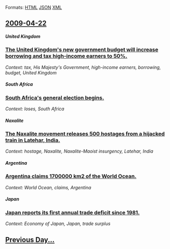 
Formats: [HTML](2009/04/22/index.html)  [JSON](2009/04/22/index.json)  [XML](2009/04/22/index.xml)  

## [2009-04-22](/news/2009/04/22/index.md)

##### United Kingdom
### [ The United Kingdom's new government budget will increase borrowing and tax high-income earners to 50%. ](/news/2009/04/22/the-united-kingdom-s-new-government-budget-will-increase-borrowing-and-tax-high-income-earners-to-50.md)
_Context: tax, His Majesty's Government, high-income earners, borrowing, budget, United Kingdom_

##### South Africa
### [ South Africa's general election begins. ](/news/2009/04/22/south-africa-s-general-election-begins.md)
_Context: loses, South Africa_

##### Naxalite
### [ The Naxalite movement releases 500 hostages from a hijacked train in Latehar, India. ](/news/2009/04/22/the-naxalite-movement-releases-500-hostages-from-a-hijacked-train-in-latehar-india.md)
_Context: hostage, Naxalite, Naxalite-Maoist insurgency, Latehar, India_

##### Argentina
### [ Argentina claims 1700000 km2 of the World Ocean. ](/news/2009/04/22/argentina-claims-1700000-km2-of-the-world-ocean.md)
_Context: World Ocean, claims, Argentina_

##### Japan
### [ Japan reports its first annual trade deficit since 1981. ](/news/2009/04/22/japan-reports-its-first-annual-trade-deficit-since-1981.md)
_Context: Economy of Japan, Japan, trade surplus_

## [Previous Day...](/news/2009/04/21/index.md)

